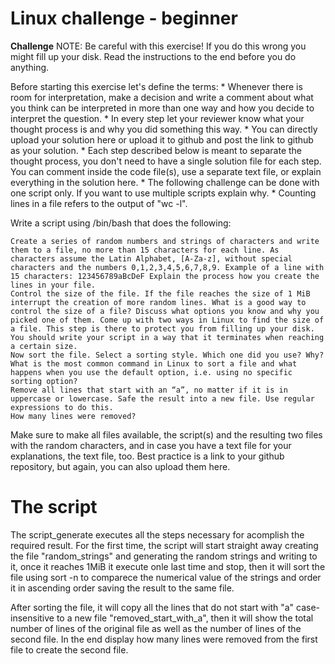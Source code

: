 # Linux challenge - beginner

**Challenge**
NOTE: Be careful with this exercise! If you do this wrong you might fill up your disk. Read the instructions to the end before you do anything.

Before starting this exercise let's define the terms: * Whenever there is room for interpretation, make a decision and write a comment about what you think can be interpreted in more than one way and how you decide to interpret the question. * In every step let your reviewer know what your thought process is and why you did something this way. * You can directly upload your solution here or upload it to github and post the link to github as your solution. * Each step described below is meant to separate the thought process, you don't need to have a single solution file for each step. You can comment inside the code file(s), use a separate text file, or explain everything in the solution here. * The following challenge can be done with one script only. If you want to use multiple scripts explain why. * Counting lines in a file refers to the output of "wc -l".

Write a script using /bin/bash that does the following:

    Create a series of random numbers and strings of characters and write them to a file, no more than 15 characters for each line. As characters assume the Latin Alphabet, [A-Za-z], without special characters and the numbers 0,1,2,3,4,5,6,7,8,9. Example of a line with 15 characters: 123456789aBcDeF Explain the process how you create the lines in your file.
    Control the size of the file. If the file reaches the size of 1 MiB interrupt the creation of more random lines. What is a good way to control the size of a file? Discuss what options you know and why you picked one of them. Come up with two ways in Linux to find the size of a file. This step is there to protect you from filling up your disk. You should write your script in a way that it terminates when reaching a certain size.
    Now sort the file. Select a sorting style. Which one did you use? Why? What is the most common command in Linux to sort a file and what happens when you use the default option, i.e. using no specific sorting option?
    Remove all lines that start with an “a”, no matter if it is in uppercase or lowercase. Safe the result into a new file. Use regular expressions to do this.
    How many lines were removed?

Make sure to make all files available, the script(s) and the resulting two files with the random characters, and in case you have a text file for your explanations, the text file, too. Best practice is a link to your github repository, but again, you can also upload them here.

# The script

The script_generate executes all the steps necessary for acomplish the required result.
For the first time, the script will start straight away creating the file "random_strings" and generating the random strings and writing to it, once it reaches 1MiB it execute onle last time and stop, then it will sort the file using sort -n to comparece the numerical value of the strings and order it in ascending order saving the result to the same file.

After sorting the file, it will copy all the lines that do not start with "a" case-insensitive to a new file "removed_start_with_a", then it will show the total number of lines of the original file as well as the number of lines of the second file.
In the end display how many lines were removed from the first file to create the second file. 
